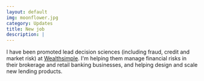 ```yaml
---
layout: default
img: moonflower.jpg
category: Updates
title: New job
description: |
---
```

  I have been promoted lead decision sciences (including fraud, credit and market risk) at [Wealthsimple](https://wealthsimple.com). I'm helping them manage financial risks in their brokerage and retail banking businesses, and helping design and scale new lending products.
